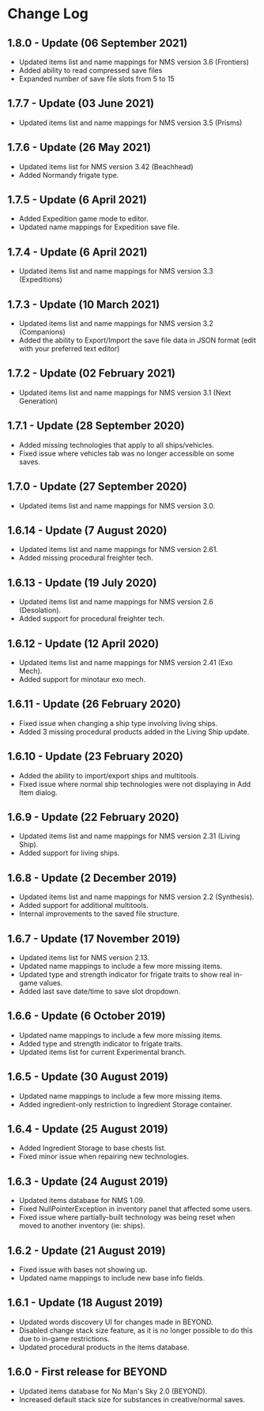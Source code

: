 # Change Log

## 1.8.0 - Update (06 September 2021)

- Updated items list and name mappings for NMS version 3.6 (Frontiers)
- Added ability to read compressed save files
- Expanded number of save file slots from 5 to 15

## 1.7.7 - Update (03 June 2021)

- Updated items list and name mappings for NMS version 3.5 (Prisms)

## 1.7.6 - Update (26 May 2021)

- Updated items list for NMS version 3.42 (Beachhead)
- Added Normandy frigate type.

## 1.7.5 - Update (6 April 2021)

- Added Expedition game mode to editor.
- Updated name mappings for Expedition save file.

## 1.7.4 - Update (6 April 2021)

- Updated items list and name mappings for NMS version 3.3 (Expeditions)

## 1.7.3 - Update (10 March 2021)

- Updated items list and name mappings for NMS version 3.2 (Companions)
- Added the ability to Export/Import the save file data in JSON format (edit with your preferred text editor)

## 1.7.2 - Update (02 February 2021)

- Updated items list and name mappings for NMS version 3.1 (Next Generation)

## 1.7.1 - Update (28 September 2020)

- Added missing technologies that apply to all ships/vehicles.
- Fixed issue where vehicles tab was no longer accessible on some saves.

## 1.7.0 - Update (27 September 2020)

- Updated items list and name mappings for NMS version 3.0.

## 1.6.14 - Update (7 August 2020)

- Updated items list and name mappings for NMS version 2.61.
- Added missing procedural freighter tech.

## 1.6.13 - Update (19 July 2020)

- Updated items list and name mappings for NMS version 2.6 (Desolation).
- Added support for procedural freighter tech.

## 1.6.12 - Update (12 April 2020)

- Updated items list and name mappings for NMS version 2.41 (Exo Mech).
- Added support for minotaur exo mech.

## 1.6.11 - Update (26 February 2020)

- Fixed issue when changing a ship type involving living ships.
- Added 3 missing procedural products added in the Living Ship update.

## 1.6.10 - Update (23 February 2020)

- Added the ability to import/export ships and multitools.
- Fixed issue where normal ship technologies were not displaying in Add Item dialog.

## 1.6.9 - Update (22 February 2020)

- Updated items list and name mappings for NMS version 2.31 (Living Ship).
- Added support for living ships.

## 1.6.8 - Update (2 December 2019)

- Updated items list and name mappings for NMS version 2.2 (Synthesis).
- Added support for additional multitools.
- Internal improvements to the saved file structure.

## 1.6.7 - Update (17 November 2019)

- Updated items list for NMS version 2.13.
- Updated name mappings to include a few more missing items.
- Updated type and strength indicator for frigate traits to show real in-game values.
- Added last save date/time to save slot dropdown.

## 1.6.6 - Update (6 October 2019)

- Updated name mappings to include a few more missing items.
- Added type and strength indicator to frigate traits.
- Updated items list for current Experimental branch.

## 1.6.5 - Update (30 August 2019)

- Updated name mappings to include a few more missing items.
- Added ingredient-only restriction to Ingredient Storage container.

## 1.6.4 - Update (25 August 2019)

- Added Ingredient Storage to base chests list.
- Fixed minor issue when repairing new technologies.

## 1.6.3 - Update (24 August 2019)

- Updated items database for NMS 1.09.
- Fixed NullPointerException in inventory panel that affected some users.
- Fixed issue where partially-built technology was being reset when moved to another inventory (ie: ships).

## 1.6.2 - Update (21 August 2019)

- Fixed issue with bases not showing up.
- Updated name mappings to include new base info fields.

## 1.6.1 - Update (18 August 2019)

- Updated words discovery UI for changes made in BEYOND.
- Disabled change stack size feature, as it is no longer possible to do this due to in-game restrictions.
- Updated procedural products in the items database.

## 1.6.0 - First release for BEYOND

- Updated items database for No Man's Sky 2.0 (BEYOND).
- Increased default stack size for substances in creative/normal saves.
